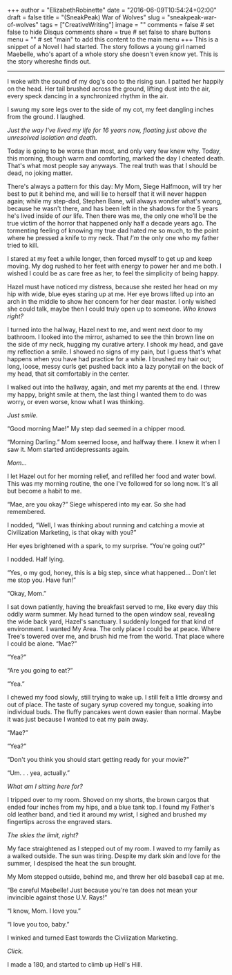 +++
author = "ElizabethRobinette"
date = "2016-06-09T10:54:24+02:00"
draft = false
title = "(SneakPeak) War of Wolves"
slug = "sneakpeak-war-of-wolves"
tags = ["CreativeWriting"]
image = ""
comments = false     # set false to hide Disqus comments
share = true        # set false to share buttons
menu = ""           # set "main" to add this content to the main menu
+++
This is a snippet of a Novel I had started. The story follows a young girl named Maebelle, who's apart of a whole story she doesn't even know yet. This is the story whereshe finds out.
___________
I woke with the sound of my dog's coo to the rising sun. I patted her happily on the head. Her tail brushed across the ground, lifting dust into the air, every speck dancing in a synchronized rhythm in the air.

I swung my sore legs over to the side of my cot, my feet dangling inches from the ground. I laughed.

*Just the way I've lived my life for 16 years now, floating just above the unresolved isolation and death.*

Today is going to be worse than most, and only very few knew why. Today, this morning, though warm and comforting, marked the day I cheated death. That's what most people say anyways. The real truth was that I should be dead, no joking matter.

There's always a pattern for this day: My Mom, Siege Halfmoon, will try her best to put it behind me, and will lie to herself that it will never happen again; while my step-dad, Stephen Bane, will always wonder what's wrong, because he wasn't there, and has been left in the shadows for the 5 years he's lived inside of *our* life. Then there was me, the only one who’ll be the true victim of the horror that happened only half a decade years ago. The tormenting feeling of knowing my true dad hated me so much, to the point where he pressed a knife to my neck. That *I'm* the only one who my father tried to kill.

I stared at my feet a while longer, then forced myself to get up and keep moving. My dog rushed to her feet with energy to power her and me both. I wished I could be as care free as her, to feel the simplicity of being happy.

Hazel must have noticed my distress, because she rested her head on my hip with wide, blue eyes staring up at me. Her eye brows lifted up into an arch in the middle to show her concern for her dear master. I only wished she could talk, maybe then I could truly open up to someone. *Who knows right?*

I turned into the hallway, Hazel next to me, and went next door to my bathroom. I looked into the mirror, ashamed to see the thin brown line on the side of my neck, hugging my curative artery. I shook my head, and gave my reflection a smile. I showed no signs of my pain, but I guess that's what happens when you have had practice for a while. I brushed my hair out; long, loose, messy curls get pushed back into a lazy ponytail on the back of my head, that sit comfortably in the center.

I walked out into the hallway, again, and met my parents at the end. I threw my happy, bright smile at them, the last thing I wanted them to do was worry, or even worse, know what I was thinking.

*Just smile.*

“Good morning Mae!” My step dad seemed in a chipper mood.

“Morning Darling.” Mom seemed loose, and halfway there. I knew it when I saw it. Mom started antidepressants again.

*Mom...*

I let Hazel out for her morning relief, and refilled her food and water bowl. This was my morning routine, the one I've followed for so long now. It's all but become a habit to me.

“Mae, are you okay?” Siege whispered into my ear. So she had remembered.

I nodded, “Well, I was thinking about running and catching a movie at Civilization Marketing, is that okay with you?”

Her eyes brightened with a spark, to my surprise. “You're going out?”

I nodded. Half lying.

“Yes, o my god, honey, this is a big step, since what happened... Don't let me stop you. Have fun!”

“Okay, Mom.”

I sat down patiently, having the breakfast served to me, like every day this oddly warm summer. My head turned to the open window seal, revealing the wide back yard, Hazel's sanctuary. I suddenly longed for that kind of environment. I wanted My Area. The only place I could be at peace. Where Tree's towered over me, and brush hid me from the world. That place where I could be alone. “Mae?”

“Yea?”

“Are you going to eat?”

“Yea.”

I chewed my food slowly, still trying to wake up. I still felt a little drowsy and out of place. The taste of sugary syrup covered my tongue, soaking into individual buds. The fluffy pancakes went down easier than normal. Maybe it was just because I wanted to eat my pain away.

“Mae?”

“Yea?”

“Don't you think you should start getting ready for your movie?”

“Um. . . yea, actually.”

*What am I sitting here for?*

I tripped over to my room. Shoved on my shorts, the brown cargos that ended four inches from my hips, and a blue tank top. I found my Father's old leather band, and tied it around my wrist, I sighed and brushed my fingertips across the engraved stars.

*The skies the limit, right?*

My face straightened as I stepped out of my room. I waved to my family as a walked outside. The sun was tiring. Despite my dark skin and love for the summer, I despised the heat the sun brought.

My Mom stepped outside, behind me, and threw her old baseball cap at me.

“Be careful Maebelle! Just because you're tan does not mean your invincible against those U.V. Rays!”

“I know, Mom. I love you.”

“I love you too, baby.”

I winked and turned East towards the Civilization Marketing.

*Click.*

I made a 180, and started to climb up Hell's Hill.